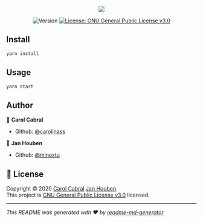 
<p align="center">
  <img src="https://firebasestorage.googleapis.com/v0/b/nonow-e7237.appspot.com/o/logo_small.png?alt=media&token=559427f9-e7fd-4436-9866-a8cdfad01728" />
</p>
<p align="center">
  <img alt="Version" src="https://img.shields.io/badge/version-1.0.0-blue.svg?cacheSeconds=2592000" />
  <a href="https://github.com/carolinass/team-d/blob/main/LICENSE" target="_blank">
    <img alt="License: GNU General Public License v3.0" src="https://img.shields.io/badge/License-GNU General Public License v3.0-yellow.svg" />
  </a>
</p>

## Install

```sh
yarn install
```

## Usage

```sh
yarn start
```

## Author

👤 **Carol Cabral**

* Github: [@carolinass](https://github.com/carolinass)

👤 **Jan Houben**

* Github: [@minextu](https://github.com/minextu)

## 📝 License

Copyright © 2020 [Carol Cabral](https://github.com/carolinass) [Jan Houben](https://github.com/minextu).<br />
This project is [GNU General Public License v3.0](https://github.com/carolinass/team-d/blob/main/LICENSE) licensed.

***
_This README was generated with ❤️ by [readme-md-generator](https://github.com/kefranabg/readme-md-generator)_
